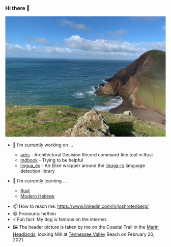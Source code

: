 ### Hi there 👋

![Tennessee Valley Beach](https://github.com/joshrotenberg/joshrotenberg/blob/main/img/tvb.png)
<!--
**joshrotenberg/joshrotenberg** is a ✨ _special_ ✨ repository because its `README.md` (this file) appears on your GitHub profile.
-->

- 🔭 I’m currently working on ...
   * [adrs][0] - Architectural Decision Record command-line tool in Rust
   * [mdbook][3] - Trying to be helpful
   * [lingua_ex][2] - An Elixir wrapper around the [linuga-rs](https://crates.io/crates/lingua) language detection library
 
- 🌱 I’m currently learning ...
   * [Rust](https://www.rust-lang.org)
   * [Modern Hebrew](http://hebrew-academy.org.il)
 
 <!--
- 👯 I’m looking to collaborate on ...
- 🤔 I’m looking for help with ...
- 💬 Ask me about ...
-->
- 📫 How to reach me: https://www.linkedin.com/in/joshrotenberg/
- 😄 Pronouns: he/him
- ⚡ Fun fact: My dog is famous on the internet.
- 🖼 The header picture is taken by me on the Coastal Trail in the [Marin Headlands](https://www.nps.gov/goga/marin-headlands.htm), looking NW at [Tennessee Valley](https://www.nps.gov/goga/planyourvisit/tennessee_valley.htm) Beach on February 20, 2021.

[0]: https://github.com/joshrotenberg/adrs
[1]: https://github.com/joshrotenberg/covid19-dgs
[2]: https://github.com/joshrotenberg/lingua_ex
[3]: https://github.com/rust-lang/mdBook
